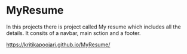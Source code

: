 # MyResume
In this projects there is project called My resume which includes all the details.
It consits of a navbar, main sction and a footer.

https://kritikapoojari.github.io/MyResume/
